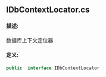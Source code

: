 ## IDbContextLocator.cs 


#### 描述:


数据库上下文定位器


#### 定义: 
``` csharp
public  interface IDbContextLocator
```
